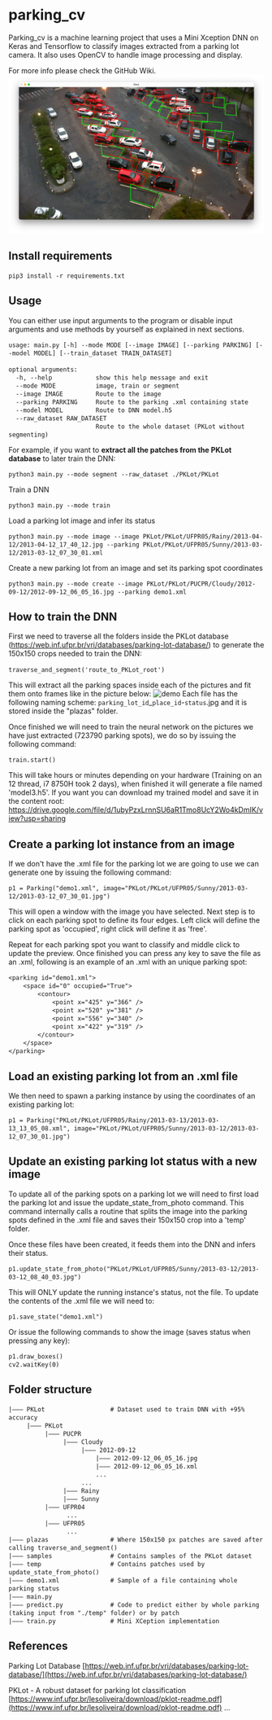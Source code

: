 # parking_cv
Parking_cv is a machine learning project that uses a Mini Xception DNN on Keras and Tensorflow to classify images extracted 
from a parking lot camera. It also uses OpenCV to handle image processing and display. 

For more info please check the GitHub Wiki.
![demo](screenshots/img.png)

## Install requirements
```
pip3 install -r requirements.txt
```

## Usage

You can either use input arguments to the program or disable input arguments and use methods by yourself as explained
in next sections.
```
usage: main.py [-h] --mode MODE [--image IMAGE] [--parking PARKING] [--model MODEL] [--train_dataset TRAIN_DATASET]

optional arguments:
  -h, --help            show this help message and exit
  --mode MODE           image, train or segment
  --image IMAGE         Route to the image
  --parking PARKING     Route to the parking .xml containing state
  --model MODEL         Route to DNN model.h5
  --raw_dataset RAW_DATASET
                        Route to the whole dataset (PKLot without segmenting)
```
For example, if you want to **extract all the patches from the PKLot database** to later train the DNN:
```
python3 main.py --mode segment --raw_dataset ./PKLot/PKLot
```
Train a DNN
```
python3 main.py --mode train
```
Load a parking lot image and infer its status
```
python3 main.py --mode image --image PKLot/PKLot/UFPR05/Rainy/2013-04-12/2013-04-12_17_40_12.jpg --parking PKLot/PKLot/UFPR05/Sunny/2013-03-12/2013-03-12_07_30_01.xml
```
Create a new parking lot from an image and set its parking spot coordinates
```
python3 main.py --mode create --image PKLot/PKLot/PUCPR/Cloudy/2012-09-12/2012-09-12_06_05_16.jpg --parking demo1.xml
```

## How to train the DNN
First we need to traverse all the folders inside the PKLot database
(https://web.inf.ufpr.br/vri/databases/parking-lot-database/) to generate the 150x150 crops needed to train the DNN:


```traverse_and_segment('route_to_PKLot_root')``` 

This will extract all the parking spaces inside each of the pictures and fit them onto frames like in the picture below:
![demo](screenshots/img_2.png)
Each file has the following naming scheme: `parking_lot_id`_`place_id`-`status`.jpg and it is stored inside the "plazas"
folder.

Once finished we will need to train the neural network on the pictures we have just extracted (723790 parking spots), 
we do so by issuing the following command:
```
train.start()
```

This will take hours or minutes depending on your hardware (Training on an 12 thread, i7 8750H took 2 days), 
when finished it will generate a file named 'model3.h5'. If you want you can download my trained model and save it in the
content root: 
https://drive.google.com/file/d/1ubyPzxLrnnSU6aR1Tmo8UcY2Wo4kDmIK/view?usp=sharing


## Create a parking lot instance from an image
If we don't have the .xml file for the parking lot we are going to use we can generate one by issuing the following
command:
```
p1 = Parking("demo1.xml", image="PKLot/PKLot/UFPR05/Sunny/2013-03-12/2013-03-12_07_30_01.jpg")
```
This will open a window with the image you have selected. Next step is to click on each parking spot to define its four
edges. Left click will define the parking spot as 'occupied', right click will define it as 'free'. 

Repeat for each parking spot you want to classify and middle click to update the preview. Once finished you can press 
any key to save the file as an .xml, following is an example of an .xml with an unique parking spot:
```
<parking id="demo1.xml">
    <space id="0" occupied="True">
        <contour>
            <point x="425" y="366" />
            <point x="520" y="381" />
            <point x="556" y="340" />
            <point x="422" y="319" />
        </contour>
    </space>
</parking>
```

## Load an existing parking lot from an .xml file

We then need to spawn a parking instance by using the coordinates of an existing parking lot:
```
p1 = Parking("PKLot/PKLot/UFPR05/Rainy/2013-03-13/2013-03-13_13_05_08.xml", image="PKLot/PKLot/UFPR05/Sunny/2013-03-12/2013-03-12_07_30_01.jpg")
```

## Update an existing parking lot status with a new image 
To update all of the parking spots on a parking lot we will need to first load the parking lot and issue the 
update_state_from_photo command.
This command internally calls a routine that splits the image into the parking spots defined in the .xml file and saves
their 150x150 crop into a 'temp' folder.

Once these files have been created, it feeds them into the DNN and infers their status.
```
p1.update_state_from_photo("PKLot/PKLot/UFPR05/Sunny/2013-03-12/2013-03-12_08_40_03.jpg")
```
This will ONLY update the running instance's status, not the file. To update the contents of the .xml file we will need to:
```
p1.save_state("demo1.xml")
```
Or issue the following commands to show the image (saves status when pressing any key):
```
p1.draw_boxes()
cv2.waitKey(0)
```
## Folder structure
```
|––– PKLot                  # Dataset used to train DNN with +95% accuracy
     |––– PKLot
          |––– PUCPR
               |––– Cloudy
                    |––– 2012-09-12
                        |––– 2012-09-12_06_05_16.jpg
                        |––– 2012-09-12_06_05_16.xml
                        ...
                    ...
               |––– Rainy
               |––– Sunny
          |––– UFPR04
                ...
          |––– UFPR05
                ...
|––– plazas                 # Where 150x150 px patches are saved after calling traverse_and_segment()
|––– samples                # Contains samples of the PKLot dataset
|––– temp                   # Contains patches used by update_state_from_photo()
|––– demo1.xml              # Sample of a file containing whole parking status
|––– main.py
|––– predict.py             # Code to predict either by whole parking (taking input from "./temp" folder) or by patch
|––– train.py               # Mini XCeption implementation
```
## References
Parking Lot Database [https://web.inf.ufpr.br/vri/databases/parking-lot-database/](https://web.inf.ufpr.br/vri/databases/parking-lot-database/)

PKLot - A robust dataset for parking lot classification [https://www.inf.ufpr.br/lesoliveira/download/pklot-readme.pdf](https://www.inf.ufpr.br/lesoliveira/download/pklot-readme.pdf)
 ...